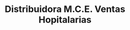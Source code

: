 ---
title: "Distribuidora M.C.E. Ventas Hopitalarias"
url: /san-cristobal/distribuidora-m-c-e-ventas-hopitalarias/
shop: Allgemein
---